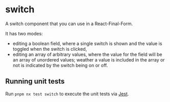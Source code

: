 # switch

A switch component that you can use in a React-Final-Form.

It has two modes:

- editing a boolean field, where a single switch is shown and the value is
  toggled when the switch is clicked,
- editing an array of arbitrary values, where the value for the field will be
  an array of unordered values; weather a value is included in the array or not
  is indicated by the switch being on or off.

## Running unit tests

Run `pnpm nx test switch` to execute the unit tests via
[Jest](https://jestjs.io).
